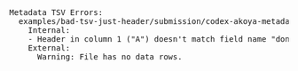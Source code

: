 <pre>
Metadata TSV Errors:
  examples/bad-tsv-just-header/submission/codex-akoya-metadata.tsv (as codex-akoya):
    Internal:
    - Header in column 1 ("A") doesn't match field name "donor_id" in the schema
    External:
      Warning: File has no data rows.
</pre>

